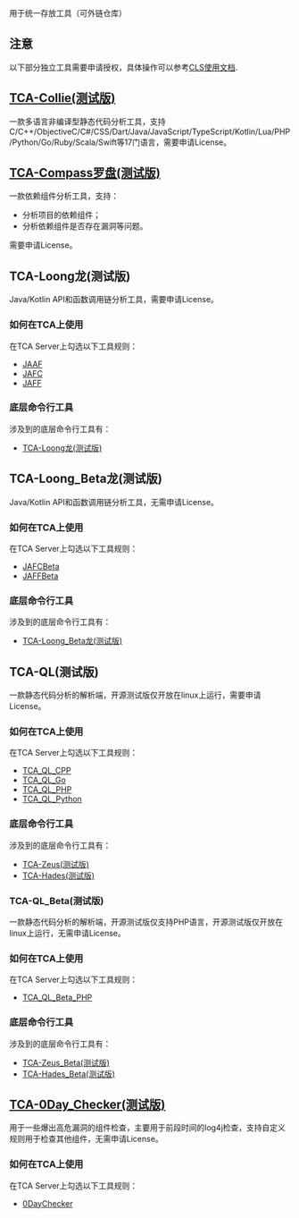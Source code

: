 用于统一存放工具（可外链仓库）

## **注意**
以下部分独立工具需要申请授权，具体操作可以参考[CLS使用文档](../server/cls/README.md).

## [TCA-Collie(测试版)](https://github.com/TCATools/collie)
一款多语言非编译型静态代码分析工具，支持C/C++/ObjectiveC/C#/CSS/Dart/Java/JavaScript/TypeScript/Kotlin/Lua/PHP/Python/Go/Ruby/Scala/Swift等17门语言，需要申请License。

## [TCA-Compass罗盘(测试版)](https://github.com/TCATools/compass)
一款依赖组件分析工具，支持：
- 分析项目的依赖组件；
- 分析依赖组件是否存在漏洞等问题。

需要申请License。

## TCA-Loong龙(测试版)
Java/Kotlin API和函数调用链分析工具，需要申请License。

### 如何在TCA上使用
在TCA Server上勾选以下工具规则：
- [JAAF](../server/projects/main/apps/scan_conf/management/commands/open_source/jaaf.json#L4)
- [JAFC](../server/projects/main/apps/scan_conf/management/commands/open_source/jafc.json#L4)
- [JAFF](../server/projects/main/apps/scan_conf/management/commands/open_source/jaff.json#L4)

### 底层命令行工具
涉及到的底层命令行工具有：
- [TCA-Loong龙(测试版)](https://github.com/TCATools/loong)

## TCA-Loong_Beta龙(测试版)
Java/Kotlin API和函数调用链分析工具，无需申请License。

### 如何在TCA上使用
在TCA Server上勾选以下工具规则：
- [JAFCBeta](../server/projects/main/apps/scan_conf/management/commands/open_source/jafc_beta.json#L4)
- [JAFFBeta](../server/projects/main/apps/scan_conf/management/commands/open_source/jaff_beta.json#L4)

### 底层命令行工具
涉及到的底层命令行工具有：
- [TCA-Loong_Beta龙(测试版)](https://github.com/TCATools/loong_beta)

## TCA-QL(测试版)
一款静态代码分析的解析端，开源测试版仅开放在linux上运行，需要申请License。

### 如何在TCA上使用
在TCA Server上勾选以下工具规则：
- [TCA_QL_CPP](../server/projects/main/apps/scan_conf/management/commands/open_source/tca_ql_cpp.json#L4)
- [TCA_QL_Go](../server/projects/main/apps/scan_conf/management/commands/open_source/tca_ql_go.json#L4)
- [TCA_QL_PHP](../server/projects/main/apps/scan_conf/management/commands/open_source/tca_ql_php.json#L4)
- [TCA_QL_Python](../server/projects/main/apps/scan_conf/management/commands/open_source/tca_ql_python.json#L4)

### 底层命令行工具
涉及到的底层命令行工具有：
- [TCA-Zeus(测试版)](https://github.com/TCATools/TCA-Zeus-linux)
- [TCA-Hades(测试版)](https://github.com/TCATools/TCA-Hades-linux)

### TCA-QL_Beta(测试版)
一款静态代码分析的解析端，开源测试版仅支持PHP语言，开源测试版仅开放在linux上运行，无需申请License。

### 如何在TCA上使用
在TCA Server上勾选以下工具规则：
- [TCA_QL_Beta_PHP](../server/projects/main/apps/scan_conf/management/commands/open_source/tca_ql_php_beta.json#L4)

### 底层命令行工具
涉及到的底层命令行工具有：
- [TCA-Zeus_Beta(测试版)](https://github.com/TCATools/Zeus_Beta)
- [TCA-Hades_Beta(测试版)](https://github.com/TCATools/Hades_Beta)

## [TCA-0Day_Checker(测试版)](https://github.com/TCATools/codedog_0Day_checker)
用于一些爆出高危漏洞的组件检查，主要用于前段时间的log4j检查，支持自定义规则用于检查其他组件，无需申请License。

### 如何在TCA上使用
在TCA Server上勾选以下工具规则：
- [0DayChecker](../server/projects/main/apps/scan_conf/management/commands/open_source/0daychecker.json#L4)
